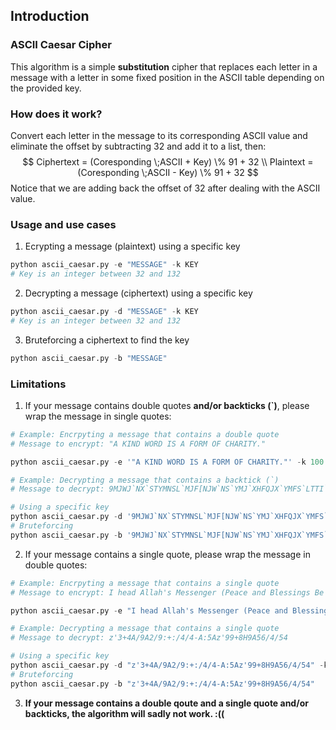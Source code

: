 ## Introduction
### ASCII Caesar Cipher
This algorithm is a simple **substitution** cipher that replaces each letter in a message with a letter in some fixed position in the ASCII table depending on the provided key.

### How does it work?
Convert each letter in the message to its corresponding ASCII value and eliminate the offset by subtracting $32$ and add it to a list, then:
$$
Ciphertext = (Coresponding \;ASCII + Key) \% 91 + 32 \\
Plaintext = (Coresponding \;ASCII - Key) \% 91 + 32
$$
Notice that we are adding back the offset of $32$ after dealing with the ASCII value.

### Usage and use cases
1. Ecrypting a message (plaintext) using a specific key
```python
python ascii_caesar.py -e "MESSAGE" -k KEY
# Key is an integer between 32 and 132
```
2. Decrypting a message (ciphertext) using a specific key
```python
python ascii_caesar.py -d "MESSAGE" -k KEY
# Key is an integer between 32 and 132
```
3. Bruteforcing a ciphertext to find the key
```python
python ascii_caesar.py -b "MESSAGE"
```

### Limitations
1. If your message contains double quotes **and/or backticks (`)**, please wrap the message in single quotes:
```python
# Example: Encrpyting a message that contains a double quote
# Message to encrypt: "A KIND WORD IS A FORM OF CHARITY."

python ascii_caesar.py -e '"A KIND WORD IS A FORM OF CHARITY."' -k 100
```
```python
# Example: Decrypting a message that contains a backtick (`)
# Message to decrypt: 9MJWJ`NX`STYMNSL`MJF[NJW`NS`YMJ`XHFQJX`YMFS`LTTI`HMFWFHYJW

# Using a specific key
python ascii_caesar.py -d '9MJWJ`NX`STYMNSL`MJF[NJW`NS`YMJ`XHFQJX`YMFS`LTTI`HMFWFHYJW' -k 64
# Bruteforcing
python ascii_caesar.py -b '9MJWJ`NX`STYMNSL`MJF[NJW`NS`YMJ`XHFQJX`YMFS`LTTI`HMFWFHYJW'
```
2. If your message contains a single quote, please wrap the message in double quotes:
```python
# Example: Encrpyting a message that contains a single quote
# Message to encrypt: I head Allah's Messenger (Peace and Blessings Be Upon Him) saying regarding Ramadan: Whoever prayed at night in it (the month of Ramadan) out of sincere Faith and hoping for a reward from Allah, then all his previous sins will be forgiven.

python ascii_caesar.py -e "I head Allah's Messenger (Peace and Blessings Be Upon Him) saying regarding Ramadan: Whoever prayed at night in it (the month of Ramadan) out of sincere Faith and hoping for a reward from Allah, then all his previous sins will be forgiven." -k 32
```
```python
# Example: Decrypting a message that contains a single quote
# Message to decrypt: z'3+4A/9A2/9:+:/4/4-A:5Az'99+8H9A56/4/54

# Using a specific key
python ascii_caesar.py -d "z'3+4A/9A2/9:+:/4/4-A:5Az'99+8H9A56/4/54" -k 33
# Bruteforcing
python ascii_caesar.py -b "z'3+4A/9A2/9:+:/4/4-A:5Az'99+8H9A56/4/54"
```
3. **If your message contains a double qoute and a single quote and/or backticks, the algorithm will sadly not work. :((**